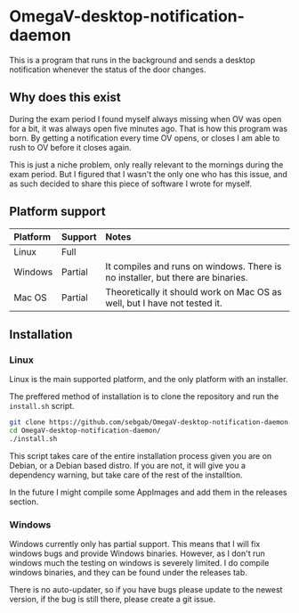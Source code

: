 # OmegaV-desktop-notification-daemon
This is a program that runs in the background and sends a desktop notification whenever the status of the door changes.

## Why does this exist
During the exam period I found myself always missing when OV was open for a bit, it was always open five minutes ago.
That is how this program was born. By getting a notification every time OV opens, or closes I am able to rush to OV before it closes again.

This is just a niche problem, only really relevant to the mornings during the exam period. But I figured that I wasn't the only one who has this issue, and as such decided to share this piece of software I wrote for myself.

## Platform support
| Platform | Support | Notes |
| :------- | :------ | :---- |
| Linux    | Full    |       |
| Windows  | Partial | It compiles and runs on windows. There is no installer, but there are binaries. |
| Mac OS   | Partial | Theoretically it should work on Mac OS as well, but I have not tested it. |

## Installation
### Linux
Linux is the main supported platform, and the only platform with an installer.

The preffered method of installation is to clone the repository and run the `install.sh` script.  
```bash
git clone https://github.com/sebgab/OmegaV-desktop-notification-daemon.git
cd OmegaV-desktop-notification-daemon/
./install.sh
```

This script takes care of the entire installation process given you are on Debian, or a Debian based distro.
If you are not, it will give you a dependency warning, but take care of the rest of the installtion.

In the future I might compile some AppImages and add them in the releases section.

### Windows
Windows currently only has partial support. This means that I will fix windows bugs and provide Windows binaries. However, as I don't run windows much the testing on windows is severely limited.
I do compile windows binaries, and they can be found under the releases tab.

There is no auto-updater, so if you have bugs please update to the newest version, if the bug is still there, please create a git issue.


